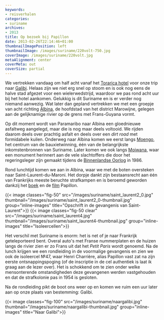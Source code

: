 ```yaml
---
keywords:
- reisverhalen
categories:
- suriname
archives:
- 2013
title: Op bezoek bij Papillon
date: 2013-02-26T22:14:46+01:00
thumbnailImagePosition: left
thumbnailImage: /images/suriname/220volt-750.jpg
coverImage: /images/suriname/220volt.jpg
metaAlignment: center
coverMeta: out
coverSize: partial
---
```

We vertrekken vandaag om half acht vanaf het <a
href="http://www.torarica.com/hotelandcasino/" target="_blank">Torarica
hotel</a> voor onze trip naar <a
href="http://nl.wikipedia.org/wiki/Galibi_%28dorp%29"
target="_blank">Galibi</a>. Helaas zijn we niet erg snel op stoom en is ook nog
eens de halve stad afgezet voor een wielerwedstrijd, waardoor we pas rond acht
uur bij het hotel aankomen. Gelukkig is dit Suriname en is er verder nog
niemand aanwezig. Wat later dan gepland vertrekken we met een groepje van acht
richting <a href="http://nl.wikipedia.org/wiki/Albina_(Suriname)"
target="_blank">Albina</a>, de hoofdstad van het district Marowijne, gelegen
aan de gelijknamige rivier op de grens met Frans-Guyana vormt.

Op dit moment wordt van Paramaribo naar Albina een gloednieuwe asfaltweg
aangelegd, maar die is nog maar deels voltooid. We rijden daarom deels over
prachtig asfalt en deels over een <em>dirt road</em> met formidabele kuilen.
Onderweg naar Albina komen we eerst langs <a
href="http://nl.wikipedia.org/wiki/Moengo" target="_blank">Moengo</a>, het
centrum van de bauxietwinning, één van de belangrijkste inkomstenbronnen van
Suriname. Later komen we ook langs <a
href="http://nl.wikipedia.org/wiki/Moiwana" target="_blank">Moiwana</a>, waar
een monument herinnert aan de vele slachtoffers die door het regeringsleger
zijn gemaakt tijdens de <a
href="http://nl.wikipedia.org/wiki/Binnenlandse_Oorlog"
target="_blank">Binnenlandse Oorlog</a> in 1986.

Rond lunchtijd komen we aan in Albina, waar we met de boten oversteken naar
Saint-Laurent-du-Maroni. Het dorpje dankt zijn bestaansrecht aan één van
Frankrijks meeste beruchte strafkampen en is beroemd geworden dankzij het <a
href="http://en.wikipedia.org/wiki/Papillon_%28book%29"
target="_blank">boek</a> en de <a href="http://www.imdb.com/title/tt0070511/"
target="_blank">film</a> Papillon.

{{< image classes="fig-50" src="/images/suriname/saint_laurent2_0.jpg"
thumbnail="/images/suriname/saint_laurent2_0-thumbnail.jpg"
group="inline-images" title="Opschrift in de gevangenis van Saint-Laurent">}}
{{< image classes="fig-50 clear" src="/images/suriname/saint_laurent4.jpg"
thumbnail="/images/suriname/saint_laurent4-thumbnail.jpg"
group="inline-images" title="Isoleercellen">}}

Het verschil met Suriname is enorm: het is net of je naar Frankrijk
geteleporteerd bent. Overal auto's met Franse nummerplaten en de huizen langs
de rivier zien er zo Frans uit dat het <em>Petit Paris</em> wordt genoemd. Na
de lunch krijgen we een rondleiding in de voormalige gevangenis en zien we ook
de isoleercel &#8470;47, waar Henri Charrière, alias Papillon vast zat na zijn
eerste ontsnappingspoging (of de inscriptie in de cel authentiek is laat ik
graag aan de lezer over). Het is schokkend om te zien onder welke mensonterende
omstandigheden deze gevangenen werden vastgehouden en dat de strafkolonie pas
in 1954 is gesloten.

Na de rondleiding pikt de boot ons weer op en komen we ruim een uur later aan
op onze plaats van bestemming: Galibi.

{{< image classes="fig-100" src="/images/suriname/naargalibi.jpg"
thumbnail="/images/suriname/naargalibi-thumbnail.jpg"
group="inline-images" title="Naar Galibi">}}
